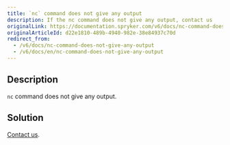 ```yaml
---
title: `nc` command does not give any output
description: If the nc command does not give any output, contact us
originalLink: https://documentation.spryker.com/v6/docs/nc-command-does-not-give-any-output
originalArticleId: d22e1810-489b-4940-982e-38e84937c70d
redirect_from:
  - /v6/docs/nc-command-does-not-give-any-output
  - /v6/docs/en/nc-command-does-not-give-any-output
---
```


## Description
`nc` command does not give any output.

## Solution
[Contact us](https://support.spryker.com/hc/en-us).
